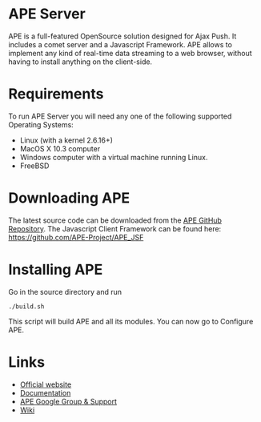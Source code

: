 # APE Server
APE is a full-featured OpenSource solution designed for Ajax Push. It includes a comet server and a Javascript Framework. APE allows to implement any kind of real-time data streaming to a web browser, without having to install anything on the client-side.

# Requirements
To run APE Server you will need any one of the following supported Operating Systems:
* Linux (with a kernel 2.6.16+)
* MacOS X 10.3 computer
* Windows computer with a virtual machine running Linux.
* FreeBSD

# Downloading APE
The latest source code can be downloaded from the [APE GitHub Repository](https://github.com/APE-Project/APE_Server). 
The Javascript Client Framework can be found here: https://github.com/APE-Project/APE_JSF

# Installing APE
Go in the source directory and run
```
./build.sh
```
This script will build APE and all its modules. You can now go to Configure APE.

# Links
* [Official website](http://www.ape-project.org/)
* [Documentation](http://www.ape-project.org/docs/)
* [APE Google Group & Support](https://groups.google.com/forum/?fromgroups#!forum/ape-project)
* [Wiki](https://github.com/APE-Project/APE_Server/wiki)